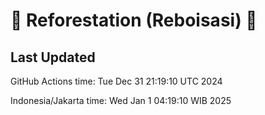 
# 🌳 Reforestation (Reboisasi) 🌲

## Last Updated

GitHub Actions time: Tue Dec 31 21:19:10 UTC 2024

Indonesia/Jakarta time: Wed Jan  1 04:19:10 WIB 2025
